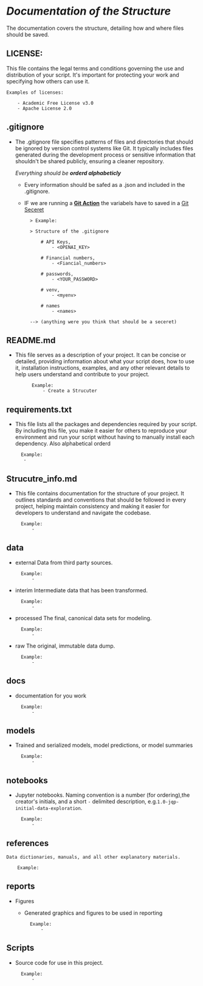 # ***Documentation of the Structure***

The documentation covers the structure, detailing how and where files should be saved.

## LICENSE:

This file contains the legal terms and conditions governing the use and distribution of your script. It's important for protecting your work and specifying how others can use it.

    Examples of licenses:

        - Academic Free License v3.0
        - Apache License 2.0

        
## .gitignore             

- The .gitignore file specifies patterns of files and directories  that should be ignored by version control systems like Git. 
It typically includes files generated during the development process or sensitive information that shouldn't be shared publicly, ensuring a cleaner repository. 

     *Everything should be **orderd alphabeticly***

    - Every information should be safed as a .json and included in the .gitignore.

    - IF we are running a 
        [**Git Action**](https://docs.github.com/de/actions) 
        the variabels have to saved in a 
        [Git Seceret](https://docs.github.com/de/actions/security-guides/using-secrets-in-github-actions) 

            > Example: 

            > Structure of the .gitignore 
            
                # API Keys, 
                    - <OPENAI_KEY>  

                # Financial numbers,
                    - <Fiancial_numbers>
                
                # passwords,
                    - <YOUR_PASSWORD>

                # venv,
                    - <myenv>

                # names
                    - <names>

            --> (anything were you think that should be a seceret)

## README.md

- This file serves as a description of your project. It can be concise 
or detailed, providing information about what your script does, how to use it, 
installation instructions, examples, and any other relevant details to help users 
understand and contribute to your project.

            Example: 
                - Create a Strucuter

 ## requirements.txt      

- This file lists all the packages and dependencies required by your script. 
By including this file, you make it easier for others to reproduce your 
environment and run your script without having to manually install each dependency.
Also alphabetical orderd

        Example:
         - 


## Strucutre_info.md  
       
- This file contains documentation for the structure of your project. 
It outlines standards and conventions that should be followed in every project, helping maintain consistency and making it easier for developers to understand and navigate the codebase.

        Example:
            - 

## data              

- external                Data from third party sources.

        Example:
            -  

- interim                 Intermediate data that has been transformed.

        Example:
            - 

- processed                The final, canonical data sets for modeling.

        Example:
            -

- raw                     The original, immutable data dump.

        Example:
            - 

## docs        

- documentation for you work

        Example:
            - 

## models      

- Trained and serialized models, model predictions, or model summaries

        Example:
            - 

## notebooks

- Jupyter notebooks. Naming convention is a number (for ordering),the creator's initials, and a short `-` delimited description, e.g.`1.0-jqp-initial-data-exploration`.

        Example:
            -

## references 

    Data dictionaries, manuals, and all other explanatory materials.

        Example:

## reports  

- Figures 
    - Generated graphics and figures to be used in reporting

            Example:
                - 

##  Scripts 

- Source code for use in this project.
        
        Example:
            - 







                                  

